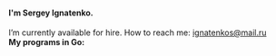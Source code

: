 #### I'm Sergey Ignatenko.
I’m currently available for hire. How to reach me: ignatenkos@mail.ru   
**My programs in Go:**
